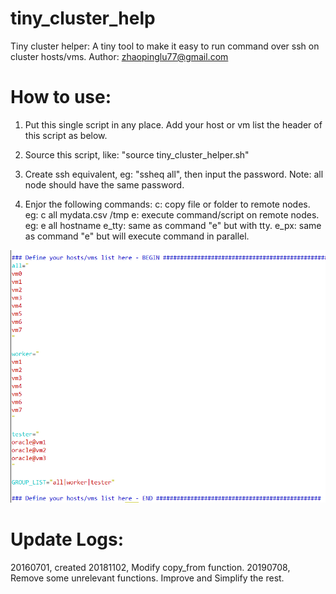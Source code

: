 # tiny_cluster_help
Tiny cluster helper: A tiny tool to make it easy to run command over ssh on cluster hosts/vms.
Author: zhaopinglu77@gmail.com


# How to use:
1. Put this single script in any place. Add your host or vm list the header of this script as below. 

2. Source this script, like: "source tiny_cluster_helper.sh"

3. Create ssh equivalent, eg: "ssheq all", then input the password. Note: all node should have the same password.

4. Enjor the following commands:
       c: copy file or folder to remote nodes.         eg: c all mydata.csv /tmp
       e: execute command/script on remote nodes.      eg: e all hostname
       e_tty: same as command "e" but with tty. 
       e_px: same as command "e" but will execute command in parallel. 

![alt text](/Screenshot/vm_list.png)





# Update Logs:
20160701, created
20181102, Modify copy_from function.
20190708, Remove some unrelevant functions. Improve and Simplify the rest.
